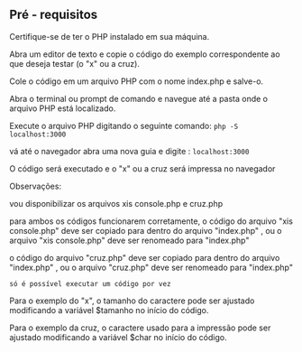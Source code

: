 ## **Pré - requisitos**
Certifique-se de ter o PHP instalado em sua máquina.

Abra um editor de texto e copie o código do exemplo correspondente ao que deseja testar (o "x" ou a cruz).

Cole o código em um arquivo PHP com o nome index.php e salve-o.

Abra o terminal ou prompt de comando e navegue até a pasta onde o arquivo PHP está localizado.

Execute o arquivo PHP digitando o seguinte comando:
```php -S localhost:3000```

vá até o navegador abra uma nova guia e digite : ```localhost:3000```

O código será executado e o "x" ou a cruz será impressa no navegador

Observações:

vou disponibilizar os arquivos xis console.php e cruz.php

para ambos os códigos funcionarem corretamente, o código do arquivo "xis console.php" deve ser copiado para dentro do arquivo "index.php" , ou o arquivo "xis console.php" deve ser renomeado para "index.php"

o código do arquivo "cruz.php" deve ser copiado para dentro do arquivo "index.php" , ou o arquivo "cruz.php" deve ser renomeado para "index.php"

```só é possível executar um código por vez```

Para o exemplo do "x", o tamanho do caractere pode ser ajustado modificando a variável $tamanho no início do código.

Para o exemplo da cruz, o caractere usado para a impressão pode ser ajustado modificando a variável $char no início do código.